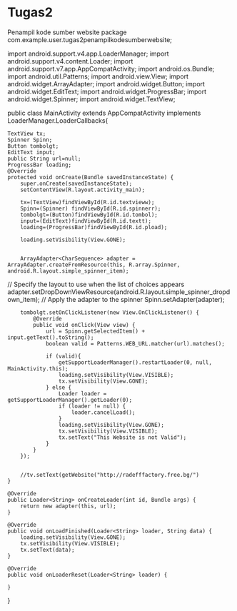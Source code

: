 # Tugas2
Penampil kode sumber website
package com.example.user.tugas2penampilkodesumberwebsite;

import android.support.v4.app.LoaderManager;
import android.support.v4.content.Loader;
import android.support.v7.app.AppCompatActivity;
import android.os.Bundle;
import android.util.Patterns;
import android.view.View;
import android.widget.ArrayAdapter;
import android.widget.Button;
import android.widget.EditText;
import android.widget.ProgressBar;
import android.widget.Spinner;
import android.widget.TextView;

public class MainActivity extends AppCompatActivity implements LoaderManager.LoaderCallbacks<String>{

    TextView tx;
    Spinner Spinn;
    Button tombolgt;
    EditText input;
    public String url=null;
    ProgressBar loading;
    @Override
    protected void onCreate(Bundle savedInstanceState) {
        super.onCreate(savedInstanceState);
        setContentView(R.layout.activity_main);

        tx=(TextView)findViewById(R.id.textvieww);
        Spinn=(Spinner) findViewById(R.id.spinnerr);
        tombolgt=(Button)findViewById(R.id.tombol);
        input=(EditText)findViewById(R.id.textt);
        loading=(ProgressBar)findViewById(R.id.pload);

        loading.setVisibility(View.GONE);


        ArrayAdapter<CharSequence> adapter = ArrayAdapter.createFromResource(this, R.array.Spinner, android.R.layout.simple_spinner_item);
// Specify the layout to use when the list of choices appears
        adapter.setDropDownViewResource(android.R.layout.simple_spinner_dropdown_item);
// Apply the adapter to the spinner
        Spinn.setAdapter(adapter);

        tombolgt.setOnClickListener(new View.OnClickListener() {
            @Override
            public void onClick(View view) {
                url = Spinn.getSelectedItem() + input.getText().toString();
                boolean valid = Patterns.WEB_URL.matcher(url).matches();

                if (valid){
                    getSupportLoaderManager().restartLoader(0, null, MainActivity.this);
                    loading.setVisibility(View.VISIBLE);
                    tx.setVisibility(View.GONE);
                } else {
                    Loader loader = getSupportLoaderManager().getLoader(0);
                    if (loader != null) {
                        loader.cancelLoad();
                    }
                    loading.setVisibility(View.GONE);
                    tx.setVisibility(View.VISIBLE);
                    tx.setText("This Website is not Valid");
                }
            }
        });


        //tv.setText(getWebsite("http://radefffactory.free.bg/")
    }

    @Override
    public Loader<String> onCreateLoader(int id, Bundle args) {
        return new adapter(this, url);
    }

    @Override
    public void onLoadFinished(Loader<String> loader, String data) {
        loading.setVisibility(View.GONE);
        tx.setVisibility(View.VISIBLE);
        tx.setText(data);
    }

    @Override
    public void onLoaderReset(Loader<String> loader) {

    }
}
